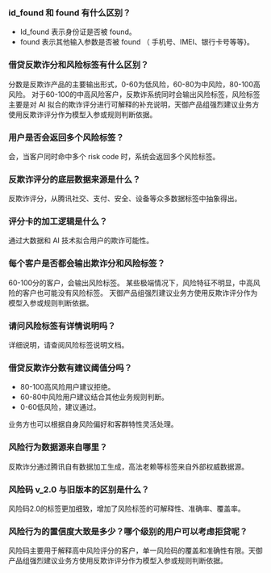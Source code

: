### id_found 和 found 有什么区别？
- Id_found 表示身份证是否被 found。
- found 表示其他输入参数是否被 found （ 手机号、IMEI、银行卡号等等}。

### 借贷反欺诈分和风险标签有什么区别？
分数是反欺诈产品的主要输出形式，0-60为低风险，60-80为中风险，80-100高风险。
对于60-100的中高风险客户，反欺诈系统同时会输出风险标签，风险标签主要是对 AI 拟合的欺诈评分进行可解释的补充说明，天御产品组强烈建议业务方使用反欺诈评分作为模型入参或规则判断依据。

### 用户是否会返回多个风险标签？
会，当客户同时命中多个 risk code 时，系统会返回多个风险标签。

### 反欺诈评分的底层数据来源是什么？
反欺诈评分，从腾讯社交、支付、安全、设备等众多数据标签中抽象得出。

### 评分卡的加工逻辑是什么？
通过大数据和 AI 技术拟合用户的欺诈可能性。

### 每个客户是否都会输出欺诈分和风险标签？
60-100分的客户，会输出风险标签。
某些极端情况下，风险特征不明显，中高风险的客户也可能没有风险标签。
天御产品组强烈建议业务方使用反欺诈评分作为模型入参或规则判断依据。

### 请问风险标签有详情说明吗？
详细说明，请查阅风险标签说明文档。

### 借贷反欺诈分数有建议阈值分吗？
- 80-100高风险用户建议拒绝。
- 60-80中风险用户建议结合其他业务规则判断。
- 0-60低风险，建议通过。

业务方也可以根据自身风险偏好和客群特性灵活处理。

### 风险行为数据源来自哪里？
反欺诈分通过腾讯自有数据加工生成，高法老赖等标签来自外部权威数据源。

### 风险码 v_2.0 与旧版本的区别是什么？
风险码2.0的标签更加细致，增加了风险标签的可解释性、准确率、覆盖率。

### 风险行为的置信度大致是多少？哪个级别的用户可以考虑拒贷呢？
风险码主要用于解释高中风险评分的客户，单一风险码的覆盖和准确性有限。天御产品组强烈建议业务方使用反欺诈评分作为模型入参或规则判断依据。

